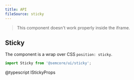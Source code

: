 ```yaml
---
title: API
fileSource: sticky
---
```


> This component doesn't work properly inside the iframe.

## Sticky

The component is a wrap over CSS `position: sticky`.

```js
import Sticky from '@semcore/ui/sticky';
```

@typescript IStickyProps
